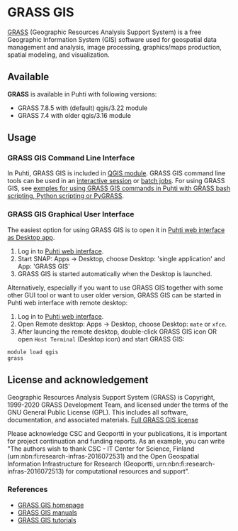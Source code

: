 # GRASS GIS

[GRASS](https://grass.osgeo.org/) (Geographic Resources Analysis Support System) is a free Geographic Information System (GIS) software used for geospatial data management and analysis, image processing, graphics/maps production, spatial modeling, and visualization.

## Available

__GRASS__ is available in Puhti with following versions:

* GRASS 7.8.5 with (default) qgis/3.22 module
* GRASS 7.4 with older qgis/3.16 module

## Usage

### GRASS GIS Command Line Interface 

In Puhti, GRASS GIS is included in [QGIS module](qgis.md). GRASS GIS command line tools can be used in an [interactive session](../computing/running/interactive-usage.md) or [batch jobs](../computing/running/getting-started.md). For using GRASS GIS, see [exmples for using GRASS GIS commands in Puhti with GRASS bash scripting, Python scripting or PyGRASS](https://github.com/csc-training/geocomputing/tree/master/grass).

### GRASS GIS Graphical User Interface

The easiest option for using GRASS GIS is to open it in [Puhti web interface as Desktop app](../computing/webinterface/desktop.md).

1. Log in to [Puhti web interface](https://puhti.csc.fi). 
2. Start SNAP: Apps -> Desktop, choose Desktop: 'single application' and App: 'GRASS GIS'
3. GRASS GIS is started automatically when the Desktop is launched. 

Alternatively, especially if you want to use GRASS GIS together with some other GUI tool or want to user older version, GRASS GIS can be started in Puhti web interface with remote desktop:

1. Log in to [Puhti web interface](https://puhti.csc.fi).
2. Open Remote desktop: Apps -> Desktop, choose Desktop: `mate` or `xfce`. 
3. After launcing the remote desktop, double-click GRASS GIS icon OR open `Host Terminal` (Desktop icon) and start GRASS GIS:

```
module load qgis
grass
```

## License and acknowledgement

Geographic Resources Analysis Support System (GRASS) is Copyright, 1999-2020 GRASS Development Team, and licensed under the terms of the GNU General Public License (GPL). This includes all software, documentation, and associated materials. [Full GRASS GIS license](https://grass.osgeo.org/about/license/)

Please acknowledge CSC and Geoportti in your publications, it is important for project continuation and funding reports.
As an example, you can write "The authors wish to thank CSC - IT Center for Science, Finland (urn:nbn:fi:research-infras-2016072531) and the Open Geospatial Information Infrastructure for Research (Geoportti, urn:nbn:fi:research-infras-2016072513) for computational resources and support".

### References

* [GRASS GIS homepage](https://grass.osgeo.org/)
* [GRASS GIS manuals](https://grass.osgeo.org/learn/manuals/)
* [GRASS GIS tutorials](https://grass.osgeo.org/learn/tutorials/)
